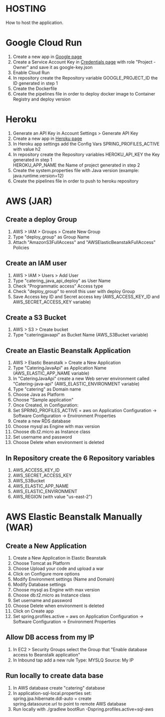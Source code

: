 HOSTING
===============
How to host the application.

# Google Cloud Run
1. Create a new app in [Google page](https://console.cloud.google.com)
2. Create a Service Account Key in [Credentials page](https://console.cloud.google.com/apis/credentials) with role "Project - Owner" and save it as google-key.json
3. Enable Cloud Run
4. In repository create the Repository variable
    GOOGLE_PROJECT_ID the ID generated in step 1
5. Create the Dockerfile
6. Create the pipelines file in order to deploy docker image to Container Registry and deploy version

# Heroku
1. Generate an API Key in Account Settings > Generate API Key
2. Create a new app in [Heroku page](https://dashboard.heroku.com/apps)
3. In Heroku app settings add the Config Vars SPRING_PROFILES_ACTIVE with value h2
4. In repository create the Repository variables
    HEROKU_API_KEY the Key generated in step 1<br>
    HEROKU_APP_NAME the Name of project generated in step 2
5. Create the system.properties file with Java version (example: java.runtime.version=12)
6. Create the pipelines file in order to push to heroku repository

# AWS (JAR)
## Create a deploy Group
1. AWS > IAM > Groups > Create New Group
2. Type "deploy_group" as Group Name
3. Attach "AmazonS3FullAccess" and "AWSElasticBeanstalkFullAccess" Policies

## Create an IAM user
1. AWS > IAM > Users > Add User
2. Type "catering_java_api_deploy" as User Name
3. Check "Programmatic access" Access type
4. Check "deploy_group" to enroll this user with deploy Group
5. Save Access key ID and Secret access key (AWS_ACCESS_KEY_ID and AWS_SECRET_ACCESS_KEY variable)

## Create a S3 Bucket
1. AWS > S3 > Create bucket
2. Type "cateringjavaapi" as Bucket Name (AWS_S3Bucket variable)

## Create an Elastic Beanstalk Application
1. AWS > Elastic Beanstalk > Create a New Application
2. Type "CateringJavaApi" as Application Name (AWS_ELASTIC_APP_NAME variable)
3. In "CateringJavaApi" create a new Web server environment called "Catering-java-api" (AWS_ELASTIC_ENVIRONMENT variable)
4. Type "catering" as Domain name
5. Choose Java as Platform
6. Choose "Sample application"
7. Once Created, in Configuration:
8. Set SPRING_PROFILES_ACTIVE = aws on Application Configuration -> Software Configuration -> Environment Properties
9. Create a new RDS database
10. Choose mysql as Engine with max version
11. Choose db.t2.micro as Instance class
12. Set username and password
13. Choose Delete when environment is deleted

## In Repository create the 6 Repository variables
1. AWS_ACCESS_KEY_ID
2. AWS_SECRET_ACCESS_KEY
3. AWS_S3Bucket
4. AWS_ELASTIC_APP_NAME
5. AWS_ELASTIC_ENVIRONMENT
6. AWS_REGION (with value "us-east-2")

# AWS Elastic Beanstalk Manually (WAR)
## Create a New Application
1. Create a New Application in Elastic Beanstalk
2. Choose Tomcat as Platform
3. Choose Upload your code and upload a war
4. Click on Configure more options
5. Modify Environment settings (Name and Domain)
6. Modify Database settings
7. Choose mysql as Engine with max version
8. Choose db.t2.micro as Instance class
9. Set username and password
10. Choose Delete when environment is deleted
11. Click on Create app
12. Set spring.profiles.active = aws on Application Configuration -> Software Configuration -> Environment Properties

## Allow DB access from my IP
1. In EC2 > Security Groups select the Group that "Enable database access to Beanstalk application"
2. In Inbound tap add a new rule Type: MYSLQ Source: My IP

## Run locally to create data base
1. In AWS database create "catering" database
2. In application-sql-local.properties set:<br>
    spring.jpa.hibernate.ddl-auto = create<br>
    spring.datasource.url to point to remote AWS database
3. Run locally with ./gradlew bootRun -Dspring.profiles.active=sql-aws
